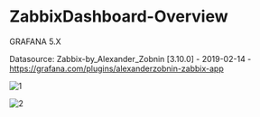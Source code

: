 # ZabbixDashboard-Overview

GRAFANA 5.X


Datasource: Zabbix-by_Alexander_Zobnin [3.10.0] - 2019-02-14 - https://grafana.com/plugins/alexanderzobnin-zabbix-app

![1](https://i.ibb.co/YL7s8Wg/smp-ovrvw-1.png)



![2](https://i.ibb.co/6tGMrgk/smp-ovrvw-2.png)


